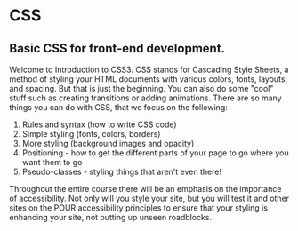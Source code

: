 # CSS
## Basic CSS for front-end development.

Welcome to Introduction to CSS3. CSS stands for Cascading Style Sheets, a method of styling your HTML documents with various colors, fonts, layouts, and spacing. But that is just the beginning. You can also do some "cool" stuff such as creating transitions or adding animations. There are so many things you can do with CSS, that we focus on the following:

1. Rules and syntax (how to write CSS code)
2. Simple styling (fonts, colors, borders)
3. More styling (background images and opacity)
4. Positioning - how to get the different parts of your page to go where you want them to go
5. Pseudo-classes - styling things that aren't even there!

Throughout the entire course there will be an emphasis on the importance of accessibility. Not only will you style your site, but you will test it and other sites on the POUR accessibility principles to ensure that your styling is enhancing your site, not putting up unseen roadblocks.

